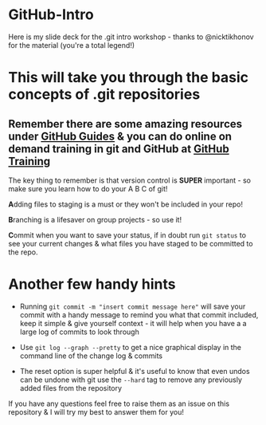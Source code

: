 # GitHub-Intro
Here is my slide deck for the .git intro workshop - thanks to @nicktikhonov for the material (you're a total legend!)

# This will take you through the basic concepts of .git repositories 
## Remember there are some amazing resources under [GitHub Guides](http://guides.github.com) & you can do online on demand training in git and GitHub at [GitHub Training](http://training.github.com)

The key thing to remember is that version control is **SUPER** important - so make sure you learn how to do your A B C of git! 

**A**dding files to staging is a must or they won't be included in your repo! 

**B**ranching is a lifesaver on group projects - so use it!

**C**ommit when you want to save your status, if in doubt run ```git status``` to see your current changes & what files you have staged to be committed to the repo. 

# Another few handy hints

* Running ```git commit -m "insert commit message here"``` will save your commit with a handy message to remind you what that commit included, keep it simple & give yourself context - it will help when you have a a large log of commits to look through

* Use ```git log --graph --pretty``` to get a nice graphical display in the command line of the change log & commits

* The reset option is super helpful & it's useful to know that even undos can be undone with git use the ```--hard``` tag to remove any previously added files from the repository

If you have any questions feel free to raise them as an issue on this repository & I will try my best to answer them for you! 
